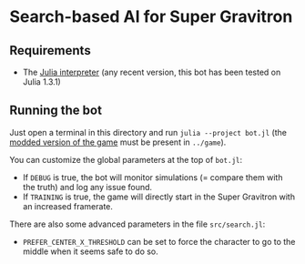 # Search-based AI for Super Gravitron

## Requirements

- The [Julia interpreter](https://julialang.org/downloads/) (any recent version, this bot has been tested on Julia 1.3.1)

## Running the bot

Just open a terminal in this directory and run `julia --project bot.jl` (the [modded version of the game](https://github.com/E-Sh4rk/VVVVVV) must be present in `../game`).

You can customize the global parameters at the top of `bot.jl`:
- If `DEBUG` is true, the bot will monitor simulations (= compare them with the truth) and log any issue found.
- If `TRAINING` is true, the game will directly start in the Super Gravitron with an increased framerate.

There are also some advanced parameters in the file `src/search.jl`:
- `PREFER_CENTER_X_THRESHOLD` can be set to force the character to go to the middle when it seems safe to do so.
